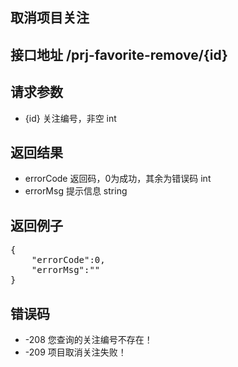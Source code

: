 ## 取消项目关注

## 接口地址 /prj-favorite-remove/{id}

## 请求参数
* {id} 关注编号，非空 int

## 返回结果
* errorCode	返回码，0为成功，其余为错误码 int
* errorMsg 提示信息 string

## 返回例子
<pre>
{
	"errorCode":0,
	"errorMsg":""
}
</pre>

## 错误码
* -208 您查询的关注编号不存在！
* -209 项目取消关注失败！
